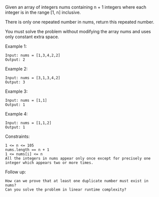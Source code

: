 Given an array of integers nums containing n + 1 integers where each integer is in the range [1, n] inclusive.

There is only one repeated number in nums, return this repeated number.

You must solve the problem without modifying the array nums and uses only constant extra space.

Example 1:

    Input: nums = [1,3,4,2,2]
    Output: 2

Example 2:

    Input: nums = [3,1,3,4,2]
    Output: 3

Example 3:

    Input: nums = [1,1]
    Output: 1

Example 4:

    Input: nums = [1,1,2]
    Output: 1

Constraints:

    1 <= n <= 105
    nums.length == n + 1
    1 <= nums[i] <= n
    All the integers in nums appear only once except for precisely one integer which appears two or more times.

Follow up:

    How can we prove that at least one duplicate number must exist in nums?
    Can you solve the problem in linear runtime complexity?
